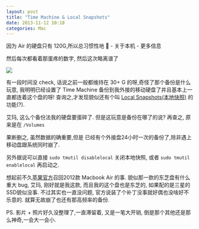 ```yaml
---
layout: post
title: "Time Machine & Local Snapshots"
date: 2013-11-12 10:18
categories: Mac
---
```

<!--more-->

因为 Air 的硬盘只有 120G,所以总习惯性地
 -  关于本机 - 更多信息

然后每次都看着那蛋疼的数字,  然后这次略离谱了

![](http://ww4.sinaimg.cn/mw690/62fdd4d5gw1eaga1xtdgyj20g0057q3c.jpg)

有一段时间没 check, 话说之前一般都维持在 30+ G 的呀,奇怪了那个备份是什么玩意, 我明明已经设置了 Time Machine 备份到我外接的移动硬盘了并且基本上一直都连着这个盘的呀!  查询之,才发现貌似还有个叫 [Local Snapshots(本地快照)](http://support.apple.com/kb/HT4878?viewlocale=zh_CN) 的功能(?).

艾玛, 这么个备份法我的硬盘要蛋碎了. 但是这玩意是备份在哪了的说? 再查之, 原来是在
`/Volumes`

果断删之,  虽然数据的确重要,但是 已经有个外接盘24小时一次的备份了,除非遇上移动盘跟系统同时崩了.

另外据说可以直接
`sudo tmutil disablelocal` 关闭本地快照,
或者
`sudo tmutil enablelocal` 再启动之.

想起前不久[苹果官方](http://www.apple.com/hk/en/support/macbookair-flashdrive/)召回2012款 Macbook Air 的事. 貌似那一款的东芝盘有什么重大 bug, 艾玛, 刚好就是我这款, 而且我的这个盘也是东芝的, 如果配的是三星的SSD貌似没事.
不过其实也一直没问题, 官方说装了个补丁没事就好偶也没啥好不乐意的.  就算无故崩了也还有那高频率的备份.

PS. 影片 + 照片好久没整理了,一直滞留着, 又是一笔大开销, 倒是那个其他还是那么神奇,一会大一会小.
